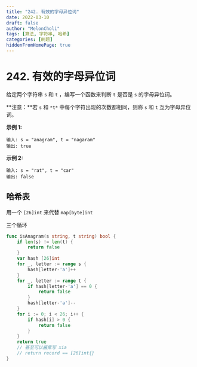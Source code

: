 ```yaml
---
title: "242. 有效的字母异位词"
date: 2022-03-10
draft: false
author: "MelonCholi"
tags: [算法, 字符串, 哈希]
categories: [刷题]
hiddenFromHomePage: true
---
```


# 242. 有效的字母异位词

给定两个字符串 `s` 和 `t` ，编写一个函数来判断 `t` 是否是 `s` 的字母异位词。

**注意：**若 `s` 和 `*t*` 中每个字符出现的次数都相同，则称 `s` 和 `t` 互为字母异位词。

**示例 1:**

```
输入: s = "anagram", t = "nagaram"
输出: true
```

**示例 2:**

```
输入: s = "rat", t = "car"
输出: false
```

## 哈希表

用一个 `[26]int` 来代替 `map[byte]int`

三个循环

```go
func isAnagram(s string, t string) bool {
	if len(s) != len(t) {
		return false
	}
	var hash [26]int
	for _, letter := range s {
		hash[letter-'a']++
	}
	for _, letter := range t {
		if hash[letter-'a'] == 0 {
			return false
		}
		hash[letter-'a']--
	}
	for i := 0; i < 26; i++ {
		if hash[i] > 0 {
			return false
		}
	}
	return true
   	// 甚至可以酱紫写 xia
    // return record == [26]int{}
}
```



